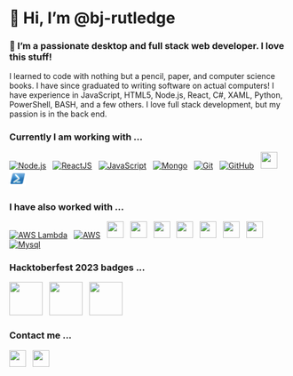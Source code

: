 # 👋 Hi, I’m @bj-rutledge
### 👀 I’m a passionate desktop and full stack web developer. I love this stuff! 

I learned to code with nothing but a pencil, paper, and computer science books. I have since graduated to writing software on actual computers! I have experience in JavaScript, HTML5, Node.js, React, C#, XAML, Python, PowerShell, BASH, and a few others. I love full stack development, but my passion is in the back end. 

### Currently I am working with ...

<a href="https://nodejs.org/en/about" target="_blank" title="Node.js" rel="noreferrer"><img src="https://www.vectorlogo.zone/logos/nodejs/nodejs-icon.svg" alt="Node.js" width="30" height="30"/></a>&nbsp;&nbsp;
<a href="https://react.dev/" target="_blank" title="ReactJS" rel="noreferrer"><img src="https://www.vectorlogo.zone/logos/reactjs/reactjs-icon.svg" alt="ReactJS" width="30" height="30"/></a>&nbsp;&nbsp;
<a href="https://developer.mozilla.org/en-US/docs/Web/JavaScript" target="_blank" title="JavaScript" rel="noreferrer"><img src="https://www.freepnglogos.com/uploads/javascript-png/javascript-vector-logo-yellow-png-transparent-javascript-vector-12.png" alt="JavaScript" width="30" height="30"/></a>&nbsp;&nbsp;
<a href="https://www.mongodb.com/" target="_blank" title="MongoDB" rel="noreferrer"><img src="https://www.vectorlogo.zone/logos/mongodb/mongodb-icon.svg" alt="Mongo" width="30" height="30"/></a>&nbsp;&nbsp;
<a href="https://git-scm.com/" target="_blank" title="Git" rel="noreferrer"><img src="https://www.vectorlogo.zone/logos/git-scm/git-scm-icon.svg" alt="Git" width="30" height="30"/></a>&nbsp;&nbsp;
<a href="https://www.github.com/bj-rutledge" target="_blank" title="GitHub" rel="noreferrer"><img src="https://www.vectorlogo.zone/logos/github/github-tile.svg" alt="GitHub" width="30" height="30"/></a>&nbsp;&nbsp;
<a href="https://cplusplus.com/reference/" title="C++" target="_blank" rel="noreferrer"><img src="https://upload.wikimedia.org/wikipedia/commons/thumb/1/18/ISO_C%2B%2B_Logo.svg/1822px-ISO_C%2B%2B_Logo.svg.png" alt="" width="30" height="30"/></a>&nbsp;&nbsp;
<a href="https://learn.microsoft.com/en-us/powershell/" title="PowerShell" target="_blank" rel="noreferrer"><img src="https://raw.githubusercontent.com/vscode-icons/vscode-icons/d8261c1374c68fd3cd4d418168db4004a508545d/icons/file_type_powershell2.svg" alt="" width="30" height="30"/></a>&nbsp;&nbsp;


### I have also worked with ...
<a href="https://aws.amazon.com/" target="_blank" title="AWS Lambda" rel="noreferrer"><img src="https://www.vectorlogo.zone/logos/amazon_awslambda/amazon_awslambda-ar21.svg" alt="AWS Lambda" width="30" height="30"/></a>&nbsp;&nbsp;
<a href="https://aws.amazon.com/" target="_blank" title="AWS" rel="noreferrer"><img src="https://www.vectorlogo.zone/logos/amazon_aws/amazon_aws-icon.svg" alt="AWS" width="30" height="30"/></a>&nbsp;&nbsp;
<a href="https://learn.microsoft.com/en-us/dotnet/csharp/" title="C#" target="_blank" rel="noreferrer"><img src="https://upload.wikimedia.org/wikipedia/commons/b/bd/Logo_C_sharp.svg" alt="" width="30" height="30"/></a>&nbsp;&nbsp;
<a href="https://www.java.com/en/" title="Java" target="_blank" rel="noreferrer"><img src="https://www.vectorlogo.zone/logos/java/java-icon.svg" alt="" width="30" height="30"/></a>&nbsp;&nbsp;
<a href="https://developer.mozilla.org/en-US/docs/Web/CSS" title="CSS" target="_blank" rel="noreferrer"><img src="https://www.vectorlogo.zone/logos/w3_css/w3_css-icon.svg" alt="" width="30" height="30"/></a>&nbsp;&nbsp;
<a href="https://www.postman.com/" title="Postman" target="_blank" rel="noreferrer"><img src="https://www.vectorlogo.zone/logos/getpostman/getpostman-icon.svg" alt="" width="30" height="30"/></a>&nbsp;&nbsp;
<a href="https://www.docker.com/" title="Docker" target="_blank" rel="noreferrer"><img src="https://www.vectorlogo.zone/logos/docker/docker-icon.svg" alt="" width="30" height="30"/></a>&nbsp;&nbsp;
<a href="https://www.sqlite.org/index.html" title="SQLite" target="_blank" rel="noreferrer"><img src="https://www.vectorlogo.zone/logos/sqlite/sqlite-icon.svg" alt="" width="30" height="30"/></a>&nbsp;&nbsp;
<a href="https://docs.python.org/3/" title="Python" target="_blank" rel="noreferrer"><img src="https://www.vectorlogo.zone/logos/python/python-icon.svg" alt="" width="30" height="30"/></a>&nbsp;&nbsp;
<a href="https://www.mysql.com/" target="_blank" title="Mysql" rel="noreferrer"><img src="https://www.vectorlogo.zone/logos/mysql/mysql-official.svg" alt="Mysql" width="30" height="30"/></a>&nbsp;&nbsp;


### Hacktoberfest 2023 badges ... 
<a href="https://holopin.me/bjrutledge" target="_blank" title="Hacktoberfest 2023 Participant" rel="noreferrer"><img src="https://assets.holopin.io/eyJidWNrZXQiOiJob2xvcGluLWFzc2V0cyIsImtleSI6ImFzc2V0cy9jbG16MW5neWQwMjM3bTN6am50c2V6Yng2IiwiZWRpdHMiOnsicm90YXRlIjpudWxsfX0=" alt="" width="60" height="60"/></a>&nbsp;&nbsp;
<a href="https://holopin.me/bjrutledge" target="_blank" title="Hacktoberfest 2023 Level 0" rel="noreferrer"><img src="https://assets.holopin.io/hf2023levels/level0-blue-0-0-0.webp" alt="" width="60" height="60"/></a>&nbsp;&nbsp;
<a href="https://holopin.me/bjrutledge" target="_blank" title="Hacktoberfest 2023 Level 1" rel="noreferrer"><img src="https://assets.holopin.io/hf2023levels/level1-blue-helmet-0-0.webp" alt="" width="60" height="60"/></a>&nbsp;&nbsp;


### Contact me ... 
<a href="https://www.linkedin.com/in/bj-rutledge" target="_blank" title="LinkedIn" rel="noreferrer"><img src="https://www.vectorlogo.zone/logos/linkedin/linkedin-icon.svg" alt="" width="30" height="30"/></a>&nbsp;&nbsp;
<a href="mailto:bjrutledge@outlook.com" target="_blank" title="Email" rel="noreferrer"><img src="https://www.logo.wine/a/logo/Outlook_on_the_web/Outlook_on_the_web-Logo.wine.svg" alt="" width="30" height="30"/></a>&nbsp;&nbsp;
